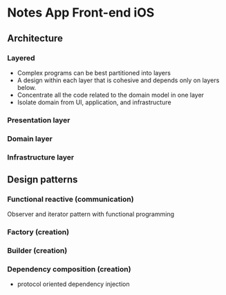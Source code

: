 # Notes App Front-end iOS

## Architecture
### Layered
* Complex programs can be best partitioned into layers
* A design within each layer that is cohesive and depends only on layers below.
* Concentrate all the code related to the domain model in one layer
* Isolate domain from UI, application, and infrastructure

### Presentation layer
### Domain layer
### Infrastructure layer

## Design patterns
### Functional reactive (communication)
Observer and iterator pattern with functional programming 

### Factory (creation)
### Builder (creation)
### Dependency composition (creation)
* protocol oriented dependency injection 

